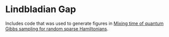 # Lindbladian Gap
Includes code that was used to generate figures in [Mixing time of quantum Gibbs sampling
for random sparse Hamiltonians](https://arxiv.org/pdf/2411.04454).
